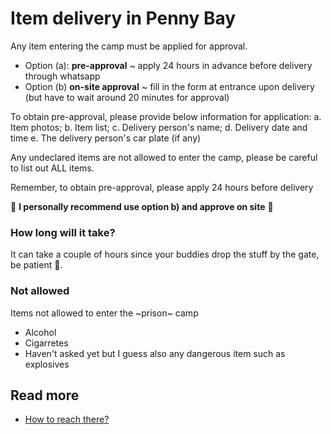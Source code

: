 # Item delivery in Penny Bay


Any item entering the camp must be applied for approval. 

- Option (a):
**pre-approval** ~ apply 24 hours in advance before delivery through whatsapp 
- Option (b) 
**on-site approval** ~ fill in the form at entrance upon delivery (but have to wait around 20 minutes for approval)  

To obtain pre-approval, please provide below information for application:
a. Item photos;
b. Item list;
c. Delivery person's name;
d. Delivery date and time
e. The delivery person's car plate (if any)

Any undeclared items are not allowed to enter the camp, please be careful to list out ALL items. 

Remember, to obtain pre-approval, please apply 24 hours before delivery

🌟 **I personally recommend use option b) and approve on site** 🌟

### How long will it take?

It can take a couple of hours since your buddies drop the stuff by the gate, be patient 🙏. 


### Not allowed

Items not allowed to enter the ~prison~ camp

- Alcohol 
- Cigarretes
- Haven't asked yet but I guess also any dangerous item such as explosives 

## Read more
 - [How to reach there?](./location.md)
